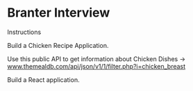 # Branter Interview

Instructions

Build a Chicken Recipe Application.

Use this public API to get information about Chicken Dishes -> www.themealdb.com/api/json/v1/1/filter.php?i=chicken_breast

Build a React application.
